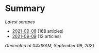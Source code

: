 # Summary
*Latest scrapes*
* [2021-09-08](https://github.com/nuuuwan/news_lk/blob/data/news_lk.2021-09-08.json) (168 articles)
* [2021-09-09](https://github.com/nuuuwan/news_lk/blob/data/news_lk.2021-09-09.json) (12 articles)

*Generated at 04:08AM, September 09, 2021*